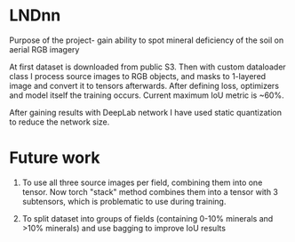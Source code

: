 # LNDnn

Purpose of the project- gain ability to spot mineral deficiency of the soil on aerial RGB imagery

At first dataset is downloaded from public S3.
Then with custom dataloader class I process source images to RGB objects, and masks to 1-layered image and convert it to tensors afterwards.
After defining loss, optimizers and model itself the training occurs. 
Current maximum IoU metric is ~60%.

After gaining results with DeepLab network I have used static quantization to reduce the network size.

#  Future work
1. To use all three source images per field, combining them into one tensor.
Now torch "stack" method combines them into a tensor with 3 subtensors, which is problematic to use during training.

2. To split dataset into groups of fields (containing 0-10% minerals and >10% minerals) and use bagging to improve IoU results
